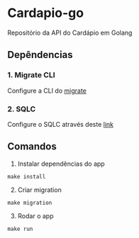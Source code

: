 # Cardapio-go
Repositório da API do Cardápio em Golang


## Depêndencias
### 1. Migrate CLI
Configure a CLI do [migrate](https://github.com/golang-migrate/migrate/tree/v4.16.2/cmd/migrate) 

### 2. SQLC
Configure o SQLC através deste [link](https://docs.sqlc.dev/en/stable/overview/install.html)


## Comandos

1. Instalar dependências do app
```
make install
```

2. Criar migration
```
make migration
```
3. Rodar o app
```
make run
```